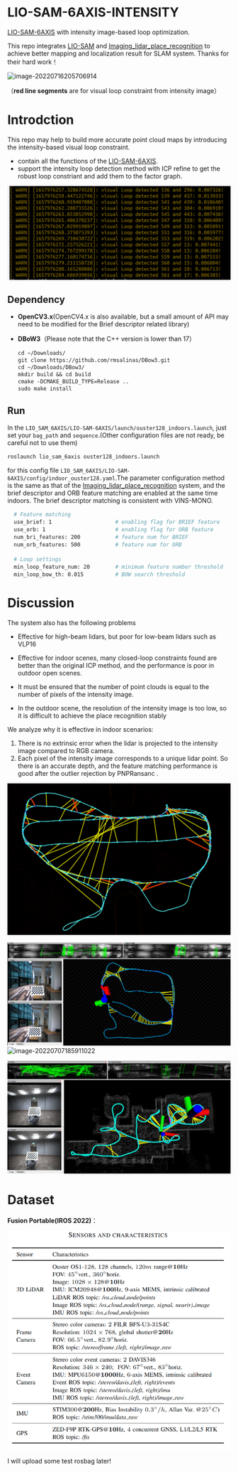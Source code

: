 # LIO-SAM-6AXIS-INTENSITY
[LIO-SAM-6AXIS](https://github.com/JokerJohn/LIO_SAM_6AXIS) with intensity image-based  loop optimization. 

This repo integrates [LIO-SAM](https://github.com/TixiaoShan/LIO-SAM) and [Imaging_lidar_place_recognition](https://github.com/TixiaoShan/imaging_lidar_place_recognition) to achieve better mapping and localization result for SLAM system. Thanks for their hard work！

![image-20220716205706914](README/image-20220716205706914.png)

（**red line segments** are for visual loop constraint from intensity image）

# Introdction

This repo may help to build more accurate point cloud maps by introducing the intensity-based visual loop constraint.

- contain all the functions of the [LIO-SAM-6AXIS](https://github.com/JokerJohn/LIO_SAM_6AXIS).
- support the intensity loop detection method with ICP refine to get the robust loop constriant and add them to the factor graph.

![image-20220717140256663](README/image-20220717140256663.png)

## Dependency

- **OpenCV3.x**(OpenCV4.x is also available, but a small amount of API may need to be modified for the Brief descriptor related library)

- **DBoW3**（Please note that the C++ version is lower than 17）

  ```
  cd ~/Downloads/
  git clone https://github.com/rmsalinas/DBow3.git
  cd ~/Downloads/DBow3/
  mkdir build && cd build
  cmake -DCMAKE_BUILD_TYPE=Release ..
  sudo make install
  ```

## Run

In the `LIO_SAM_6AXIS/LIO-SAM-6AXIS/launch/ouster128_indoors.launch`, just set your `bag_path` and `sequence`.(Other configuration files are not ready, be careful not to use them)

```bash
roslaunch lio_sam_6axis ouster128_indoors.launch
```

for this config file `LIO_SAM_6AXIS/LIO-SAM-6AXIS/config/indoor_ouster128.yaml`.The parameter configuration method is the same as that of the  [Imaging_lidar_place_recognition](https://github.com/TixiaoShan/imaging_lidar_place_recognition) system, and the brief descriptor and ORB feature matching are enabled at the same time indoors. The brief descriptor matching is consistent with VINS-MONO.

```bash
  # Feature matching
  use_brief: 1                    # enabling flag for BRIEF feature
  use_orb: 1                      # enabling flag for ORB feature
  num_bri_features: 200           # feature num for BRIEF
  num_orb_features: 500           # feature num for ORB

  # Loop settings
  min_loop_feature_num: 20        # minimum feature number threshold
  min_loop_bow_th: 0.015          # BOW search threshold
```

# Discussion

The system also has the following problems

- Effective for high-beam lidars, but poor for low-beam lidars such as VLP16

- Effective for indoor scenes, many closed-loop constraints found are better than the original ICP method, and the performance is poor in outdoor open scenes.

- It must be ensured that the number of point clouds is equal to the number of pixels of the intensity image.

- In the outdoor scene, the resolution of the intensity image is too low, so it is difficult to achieve the place recognition stably

We analyze why it is effective in indoor scenarios: 

1. There is no extrinsic error when the lidar is projected to the intensity image compared to RGB camera.
2. Each pixel of the intensity image corresponds to a unique lidar point. So there is an accurate depth, and the feature matching performance is good after the outlier rejection by PNPRansanc .

![image-20220716211813361](README/image-20220716211813361.png)

![image-20220713041036623](README/image-20220713041036623.png)![image-20220707185911022](README/image-20220707185911022.png)

![image-20220621165929252](README/image-20220621165929252.png)

# Dataset

**Fusion Portable(IROS 2022)**：

![image-20220717141558342](README/image-20220717141558342.png)

I will upload some test rosbag later!
